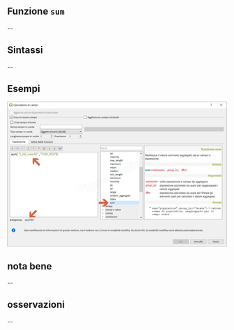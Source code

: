 ## Funzione `sum`

--

## Sintassi

--

## Esempi

<img src="/img/aggregates/sum/sum1.png">

## nota bene

--

## osservazioni

--